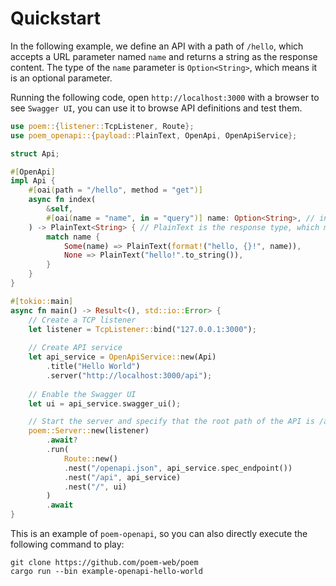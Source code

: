 # Quickstart

In the following example, we define an API with a path of `/hello`, which accepts a URL parameter named `name` and returns 
a string as the response content. The type of the `name` parameter is `Option<String>`, which means it is an optional parameter.

Running the following code, open `http://localhost:3000` with a browser to see `Swagger UI`, you can use it to browse API
definitions and test them.

```rust
use poem::{listener::TcpListener, Route};
use poem_openapi::{payload::PlainText, OpenApi, OpenApiService};

struct Api;

#[OpenApi]
impl Api {
    #[oai(path = "/hello", method = "get")]
    async fn index(
        &self,
        #[oai(name = "name", in = "query")] name: Option<String>, // in="query" means this parameter is parsed from Url
    ) -> PlainText<String> { // PlainText is the response type, which means that the response type of the API is a string, and the Content-Type is `text/plain`
        match name {
            Some(name) => PlainText(format!("hello, {}!", name)),
            None => PlainText("hello!".to_string()),
        }
    }
}

#[tokio::main]
async fn main() -> Result<(), std::io::Error> {
    // Create a TCP listener
    let listener = TcpListener::bind("127.0.0.1:3000");
  
    // Create API service
    let api_service = OpenApiService::new(Api)
        .title("Hello World")
        .server("http://localhost:3000/api");
  
    // Enable the Swagger UI
    let ui = api_service.swagger_ui();

    // Start the server and specify that the root path of the API is /api, and the path of Swagger UI is /
    poem::Server::new(listener)
        .await?
        .run(
            Route::new()
            .nest("/openapi.json", api_service.spec_endpoint())
            .nest("/api", api_service)
            .nest("/", ui)
        )
        .await
}
```

This is an example of `poem-openapi`, so you can also directly execute the following command to play:

```shell
git clone https://github.com/poem-web/poem
cargo run --bin example-openapi-hello-world
```
